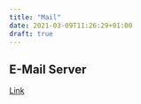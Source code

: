 ```yaml
---
title: "Mail"
date: 2021-03-09T11:26:29+01:00
draft: true
---
```


## E-Mail Server

[Link](https://box.derchef.email/mail)

